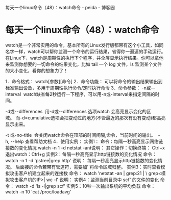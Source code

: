 每天一个linux命令（48）：watch命令 - peida - 博客园

#  每天一个linux命令（48）：watch命令

watch是一个非常实用的命令，基本所有的Linux发行版都带有这个小工具，如同名字一样，watch可以帮你监测一个命令的运行结果，省得你一遍遍的手动运行。在Linux下，watch是周期性的执行下个程序，并全屏显示执行结果。你可以拿他来监测你想要的一切命令的结果变化，比如 tail 一个 log 文件，ls 监测某个文件的大小变化，看你的想象力了！

1．命令格式：
watch[参数][命令]
2．命令功能：
可以将命令的输出结果输出到标准输出设备，多用于周期性执行命令/定时执行命令
3．命令参数：
-n或--interval  watch缺省每2秒运行一下程序，可以用-n或-interval来指定间隔的时间。

-d或--differences  用-d或--differences 选项watch 会高亮显示变化的区域。 而-d=cumulative选项会把变动过的地方(不管最近的那次有没有变动)都高亮显示出来。

-t 或-no-title  会关闭watch命令在顶部的时间间隔,命令，当前时间的输出。
 -h, --help 查看帮助文档
4．使用实例：
实例1：
命令：每隔一秒高亮显示网络链接数的变化情况
watch -n 1 -d netstat -ant说明：
其它操作：切换终端： Ctrl+x退出watch：Ctrl+g
实例2：每隔一秒高亮显示http链接数的变化情况
命令：
watch -n 1 -d 'pstree|grep http'
说明：
每隔一秒高亮显示http链接数的变化情况。 后面接的命令若带有管道符，需要加''将命令区域归整。
实例3：实时查看模拟攻击客户机建立起来的连接数
命令：
watch 'netstat -an | grep:21 | \ grep<模拟攻击客户机的IP>| wc -l'
说明：
实例4：监测当前目录中 scf' 的文件的变化
命令：
watch -d 'ls -l|grep scf'
实例5：10秒一次输出系统的平均负载
命令：
watch -n 10 'cat /proc/loadavg'